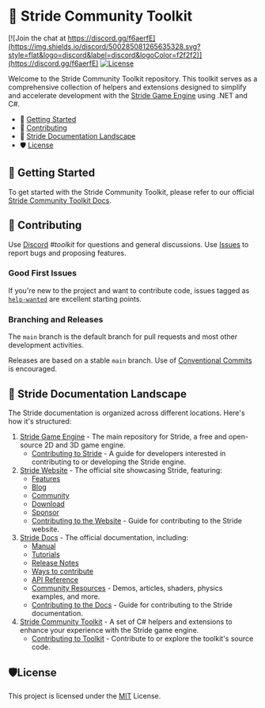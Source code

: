 # 🧰 Stride Community Toolkit

[![Join the chat at https://discord.gg/f6aerfE](https://img.shields.io/discord/500285081265635328.svg?style=flat&logo=discord&label=discord&logoColor=f2f2f2)](https://discord.gg/f6aerfE)
[![License](https://img.shields.io/badge/license-MIT-blue)](https://github.com/stride3d/stride/blob/master/LICENSE.md)

Welcome to the Stride Community Toolkit repository. This toolkit serves as a comprehensive collection of helpers and extensions designed to simplify and accelerate development with the [Stride Game Engine](https://www.stride3d.net/) using .NET and C#.


* 🚀 [Getting Started](#-getting-started)
* 🤝 [Contributing](#-contributing)
* 📖 [Stride Documentation Landscape](#-stride-documentation-landscape)
* 🛡️ [License](#%EF%B8%8Flicense)
<!--* [Roadmap](#%EF%B8%8F-roadmap)-->
<!--* [.NET Foundation](#-net-foundation)-->

## 🚀 Getting Started

To get started with the Stride Community Toolkit, please refer to our official [Stride Community Toolkit Docs](https://stride3d.github.io/stride-community-toolkit/).

## 🤝 Contributing

Use [Discord](https://discord.gg/f6aerfE) *#toolkit* for questions and general discussions. 
Use [Issues](https://github.com/stride3d/stride-community-toolkit/issues) to report bugs and proposing features.

### Good First Issues

If you're new to the project and want to contribute code, issues tagged as [`help-wanted`](https://github.com/stride3d/stride-community-toolkit/labels/help%20wanted) are excellent starting points.

### Branching and Releases

The `main` branch is the default branch for pull requests and most other development activities. 

Releases are based on a stable `main` branch. Use of [Conventional Commits](https://www.conventionalcommits.org/en/v1.0.0/) is encouraged.

## 📖 Stride Documentation Landscape

The Stride documentation is organized across different locations. Here's how it's structured:

1. [Stride Game Engine](https://github.com/stride3d/stride) - The main repository for Stride, a free and open-source 2D and 3D game engine.
   - [Contributing to Stride](https://doc.stride3d.net/latest/en/contributors/engine/index.html) - A guide for developers interested in contributing to or developing the Stride engine.
1. [Stride Website](https://www.stride3d.net/) - The official site showcasing Stride, featuring:
   - [Features](https://www.stride3d.net/features/) 
   - [Blog](https://www.stride3d.net/blog/)
   - [Community](https://www.stride3d.net/community/)
   - [Download](https://www.stride3d.net/download/)
   - [Sponsor](https://www.stride3d.net/sponsor/)
   - [Contributing to the Website](https://doc.stride3d.net/latest/en/contributors/website/index.html) - Guide for contributing to the Stride website.
2. [Stride Docs](https://doc.stride3d.net/) - The official documentation, including:
   - [Manual](https://doc.stride3d.net/latest/en/manual/index.html)
   - [Tutorials](https://doc.stride3d.net/latest/en/tutorials/index.html)
   - [Release Notes](https://doc.stride3d.net/latest/en/ReleaseNotes/ReleaseNotes.html)
   - [Ways to contribute](https://doc.stride3d.net/latest/en/contributors/index.html)
   - [API Reference](https://doc.stride3d.net/latest/en/api/index.html)
   - [Community Resources](https://doc.stride3d.net/latest/en/community-resources/index.html) - Demos, articles, shaders, physics examples, and more.
   - [Contributing to the Docs](https://doc.stride3d.net/latest/en/contributors/documentation/index.html) - Guide for contributing to the Stride documentation.
4. [Stride Community Toolkit](https://stride3d.github.io/stride-community-toolkit/index.html) - A set of C# helpers and extensions to enhance your experience with the Stride game engine.
   - [Contributing to Toolkit](https://github.com/stride3d/stride-community-toolkit) - Contribute to or explore the toolkit's source code.

## 🛡️License

This project is licensed under the [MIT](https://github.com/stride3d/stride-community-toolkit/blob/main/LICENSE) License.
